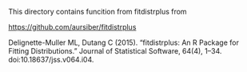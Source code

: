 

This directory contains funcition from fitdistrplus from 

https://github.com/aursiber/fitdistrplus

Delignette-Muller ML, Dutang C (2015). “fitdistrplus: An R Package for Fitting Distributions.” Journal of Statistical Software, 64(4), 1–34. doi:10.18637/jss.v064.i04.


